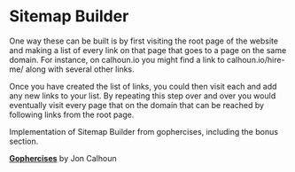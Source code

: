 # Sitemap Builder

One way these can be built is by first visiting the root page of the website and making a list of every link on that page that goes to a page on the same domain. For instance, on calhoun.io you might find a link to calhoun.io/hire-me/ along with several other links.

Once you have created the list of links, you could then visit each and add any new links to your list. By repeating this step over and over you would eventually visit every page that on the domain that can be reached by following links from the root page.

Implementation of Sitemap Builder from gophercises, including the bonus section.

**[Gophercises](https://courses.calhoun.io/courses/cor_gophercises)**  by Jon Calhoun

<!--
**Run Commands:**

- go run examples\ex1\main.go
- go run examples\ex2\main.go
- go run examples\ex3\main.go
- go run examples\ex4\main.go

**Features:**

- creating io.Reader from string type
- using depth first search to traverse html document
- extracting relevant information from html document

**Packages explored:**

- fmt
- strings - to create io.Reader and format relevant data
- [golang.org/x/net/html](golang.org/x/net/html) - to parse the html document into Tree structure

**Output:**

``` terminal
D:\gophercises\link-parser>go run examples\ex1\main.go
/other-page                                       : A link to another page some span
/page-two                                         : A link to second page

D:\gophercises\link-parser>go run examples\ex2\main.go
https://www.twitter.com/joncalhoun                : Check me out on twitter
https://github.com/gophercises                    : Gophercises is on Github!

D:\gophercises\link-parser>go run examples\ex3\main.go
#                                                 : Login
/lost                                             : Lost? Need help?
https://twitter.com/marcusolsson                  : @marcusolsson

D:\gophercises\link-parser>go run examples\ex4\main.go
/dog-cat                                          : dog cat
```
